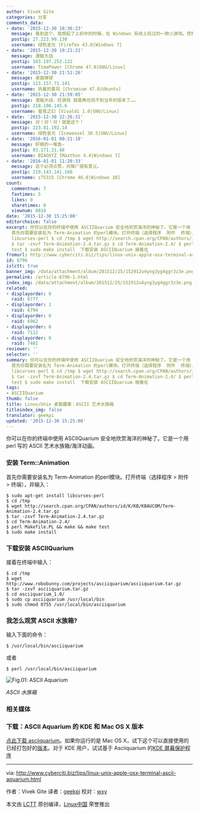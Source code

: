 ```yaml
---
author: Vivek Gite
categories: 分享
comments_data:
- date: '2015-12-30 18:36:23'
  message: 看到这个，我想起了上初中的时候，在 Windows 系统上玩过的一款小游戏。控制轮船左右移动，投弹……记不清是什么名字了。
  postip: 27.223.99.130
  username: 绿色圣光 [Firefox 43.0|Windows 7]
- date: '2015-12-30 19:21:21'
  message: 潜艇大战
  postip: 103.197.252.122
  username: TimePower [Chrome 47.0|GNU/Linux]
- date: '2015-12-30 21:51:26'
  message: 桌面弹球
  postip: 123.157.71.141
  username: 执着的夏风 [Chromium 47.0|Ubuntu]
- date: '2015-12-30 21:59:05'
  message: 潜艇大战，好游戏 就是再也找不到当年的版本了……
  postip: 218.106.145.6
  username: 星夜之幻 [Vivaldi 1.0|GNU/Linux]
- date: '2015-12-30 22:26:31'
  message: 对！对！对！就是这个！
  postip: 223.81.192.14
  username: 绿色圣光 [Iceweasel 38.5|GNU/Linux]
- date: '2016-01-01 00:21:18'
  message: 好萌的一堆鱼~
  postip: 83.171.31.48
  username: BIAOXYZ [Maxthon 4.4|Windows 7]
- date: '2016-01-01 11:20:33'
  message: 这个必须点赞，对推广很有意义。
  postip: 219.143.141.160
  username: z75315 [Chrome 46.0|Windows 10]
count:
  commentnum: 7
  favtimes: 5
  likes: 0
  sharetimes: 0
  viewnum: 8818
date: '2015-12-30 15:25:00'
editorchoice: false
excerpt: 你可以在你的终端中使用 ASCIIQuarium 安全地欣赏海洋的神秘了。它是一个用 perl 写的 ASCII 艺术水族箱/海洋动画。 安装 Term::Animation
  首先你需要安装名为 Term-Animation 的perl模块。打开终端（选择程序  附件  终端），并输入： $ sudo apt-get install
  libcurses-perl $ cd /tmp $ wget http://search.cpan.org/CPAN/authors/id/K/KB/KBAUCOM/Term-Animation-2.4.tar.gz
  $ tar -zxvf Term-Animation-2.4.tar.gz $ cd Term-Animation-2.4/ $ perl Makefile.PL  make  make
  test $ sudo make install  下载安装 ASCIIQuarium 接着在
fromurl: http://www.cyberciti.biz/tips/linux-unix-apple-osx-terminal-ascii-aquarium.html
id: 6796
islctt: true
banner_img: /data/attachment/album/201512/25/152912u4yng3yg4ggr3z3e.png
permalink: /article-6796-1.html
index_img: /data/attachment/album/201512/25/152912u4yng3yg4ggr3z3e.png.thumb.jpg
related:
- displayorder: 0
  raid: 6777
- displayorder: 1
  raid: 6794
- displayorder: 0
  raid: 6962
- displayorder: 0
  raid: 7112
- displayorder: 0
  raid: 7401
reviewer: ''
selector: ''
summary: 你可以在你的终端中使用 ASCIIQuarium 安全地欣赏海洋的神秘了。它是一个用 perl 写的 ASCII 艺术水族箱/海洋动画。 安装 Term::Animation
  首先你需要安装名为 Term-Animation 的perl模块。打开终端（选择程序  附件  终端），并输入： $ sudo apt-get install
  libcurses-perl $ cd /tmp $ wget http://search.cpan.org/CPAN/authors/id/K/KB/KBAUCOM/Term-Animation-2.4.tar.gz
  $ tar -zxvf Term-Animation-2.4.tar.gz $ cd Term-Animation-2.4/ $ perl Makefile.PL  make  make
  test $ sudo make install  下载安装 ASCIIQuarium 接着在
tags:
- ASCIIQuarium
thumb: false
title: Linux/Unix 桌面趣事：ASCII 艺术水族箱
titleindex_img: false
translator: geekpi
updated: '2015-12-30 15:25:00'
---
```


你可以在你的终端中使用 ASCIIQuarium 安全地欣赏海洋的神秘了。它是一个用 perl 写的 ASCII 艺术水族箱/海洋动画。


### 安装 Term::Animation


首先你需要安装名为 Term-Animation 的perl模块。打开终端（选择程序 > 附件 > 终端），并输入：



```
$ sudo apt-get install libcurses-perl
$ cd /tmp
$ wget http://search.cpan.org/CPAN/authors/id/K/KB/KBAUCOM/Term-Animation-2.4.tar.gz
$ tar -zxvf Term-Animation-2.4.tar.gz
$ cd Term-Animation-2.4/
$ perl Makefile.PL && make && make test
$ sudo make install

```

### 下载安装 ASCIIQuarium


接着在终端中输入：



```
$ cd /tmp
$ wget http://www.robobunny.com/projects/asciiquarium/asciiquarium.tar.gz
$ tar -zxvf asciiquarium.tar.gz
$ cd asciiquarium_1.0/
$ sudo cp asciiquarium /usr/local/bin
$ sudo chmod 0755 /usr/local/bin/asciiquarium

```

### 我怎么观赏 ASCII 水族箱?


输入下面的命令：



```
$ /usr/local/bin/asciiquarium

```

或者



```
$ perl /usr/local/bin/asciiquarium

```

![Fig.01: ASCII Aquarium](/data/attachment/album/201512/25/152912u4yng3yg4ggr3z3e.png)


*ASCII 水族箱*


### 相关媒体







### 下载：ASCII Aquarium 的 KDE 和 Mac OS X 版本


[点此下载 asciiquarium](http://www.robobunny.com/projects/asciiquarium/html/)。如果你运行的是 Mac OS X，试下这个可以直接使用的已经打包好的[版本](http://habilis.net/macasciiquarium/)。对于 KDE 用户，试试基于 Asciiquarium 的[KDE 屏幕保护程序](http://kde-look.org/content/show.php?content=29207)




---


via: <http://www.cyberciti.biz/tips/linux-unix-apple-osx-terminal-ascii-aquarium.html>


作者：Vivek Gite 译者：[geekpi](https://github.com/geekpi) 校对：[wxy](https://github.com/wxy)


本文由 [LCTT](https://github.com/LCTT/TranslateProject) 原创编译，[Linux中国](https://linux.cn/) 荣誉推出